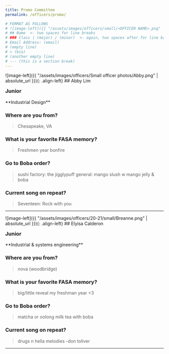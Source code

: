 ```yaml
---
title: Promo Committee
permalink: /officers/promo/

# FORMAT AS FOLLOWS
# ![image-left]({{ "/assets/images/officers/small/<OFFICER NAME>.png" | absolute_url }}){: .align-left}
# ## Name  <- two spaces for line breaks
# ### Class | (major) / (minor)  <- again, two spaces after for line breaks
# Email Address: (email)
# (empty line)
# > (bio)
# (another empty line)
# --- (this is a section break)
---
```


<!--## Promo
{: .text-center}-->
<div id="Abby"></div>
![image-left]({{ "/assets/images/officers/Small officer photos/Abby.png" | absolute_url }}){: .align-left}
## Abby Lim
<p style="margin-bottom: 0.45em; padding: 0"><a href="https://www.instagram.com/aabiggaill/" style="margin: 0; padding: 0"><i class="fa fa-2x fa-fw fa-instagram" style="color: #494e48"></i></a>
<a href="mailto:limabby21@vt.edu" style="margin: 0; padding: 0"><i class="fa fa-2x fa-fw fa-envelope" style="color: #494e48"></i></a></p>
<h3 style="margin-top: 0">Junior</h3>
**Industrial Design**

### **Where are you from?**

>Chesapeake, VA

### **What is your favorite FASA memory?**

>Freshmen year bonfire

### **Go to Boba order?**

> sushi factory: the jigglypuff general: mango slush w mango jelly & boba

### **Current song on repeat?**

>Seventeen: Rock with you


---
<div id="Elysia"></div>
![image-left]({{ "/assets/images/officers/20-21/small/Breanne.png" | absolute_url }}){: .align-left}
## Elyisa Calderon
<p style="margin-bottom: 0.45em; padding: 0">
<a href="https://www.instagram.com/daisielliee/" style="margin: 0; padding: 0"><i class="fa fa-2x fa-fw fa-instagram" style="color: #494e48"></i></a>
<a href="mailto:caldereo27@vt.edu" style="margin: 0; padding: 0"><i class="fa fa-2x fa-fw fa-envelope" style="color: #494e48"></i></a></p>
<h3 style="margin-top: 0">Junior</h3>
**Industrial & systems engineering**

### **Where are you from?**

> nova (woodbridge)

### **What is your favorite FASA memory?**

>big/little reveal my freshman year <3

### **Go to Boba order?**

> matcha or oolong milk tea with boba

### **Current song on repeat?**

>drugs n hella melodies -don toliver  


---
